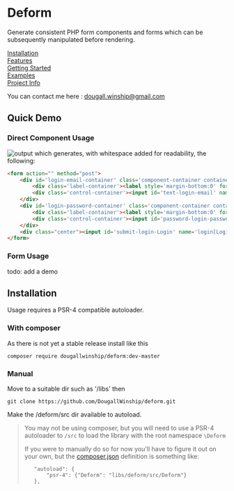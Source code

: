 # Deform
Generate consistent PHP form components and forms which can be subsequently manipulated before rendering.

[Installation](#installation)  
[Features](./docs/Features.md)  
[Getting Started](./docs/GettingStarted.md)  
[Examples](./docs/Examples.md)  
[Project Info](./docs/ProjectInfo.md)  

You can contact me here : [dougall.winship@gmail.com](mailto:dougall.winship@gmail.com)

## Quick Demo

### Direct Component Usage
![output](./docs/example.gif)
which generates, with whitespace added for readability, the following:
```html
<form action="" method="post">
    <div id='login-email-container' class='component-container container-type-text'>
        <div class='label-container'><label style='margin-bottom:0' for='text-login-email'>Email <span class="required">*</span></label></div>
        <div class='control-container'><input id='text-login-email' name='login[email]' type='text'></div>
    </div>
    <div id='login-password-container' class='component-container container-type-password'>
        <div class='label-container'><label style='margin-bottom:0' for='password-login-password'>Password <span class="required">*</span></label></div>
        <div class='control-container'><input id='password-login-password' name='login[password]' type='password'></div>
    </div>
    <div class="center"><input id='submit-login-Login' name='login[Login]' type='submit' value='Login'></div>
</form>
```

### Form Usage
todo: add a demo

## Installation
<a name='installation'></a>

Usage requires a PSR-4 compatible autoloader.

### With composer
As there is not yet a stable release install like this
```
composer require dougallwinship/deform:dev-master
```

### Manual
Move to a suitable dir such as '/libs' then
```
git clone https://github.com/DougallWinship/deform.git
```

Make the /deform/src dir available to autoload.

> You may not be using composer, but you will need to use a PSR-4 autoloader to ```/src``` to load the library with
> the root namespace ```\Deform```
>
> If you were to manually do so for now you'll have to figure it out on your own, but the [composer.json](./composer.json)
> definition is something like:
> ```
>    "autoload": {
>        "psr-4": {"Deform": "libs/deform/src/Deform"}
>    },
>```

